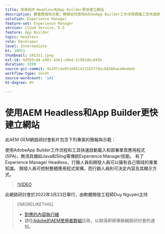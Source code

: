 ```yaml
---
title: 使用AEM Headless和App Builder更快建立網站
description: 觀看簡報和示範，瞭解如何使用AdobeApp Builder工作流程螞蟻工具快速啟動載入和部署單頁應用程式(SPA)。
solution: Experience Manager
feature-set: Experience Manager
version: Cloud Service, 6.5
feature: App Builder
topic: Headless
role: Developer
level: Intermediate
kt: 10053
thumbnail: 341311.jpeg
exl-id: 9d5b5cd4-e401-43e1-a9ed-2c992decd45b
duration: 3399
source-git-commit: 9a297cda953d4414131657f9ac84580aea0eabeb
workflow-type: tm+mt
source-wordcount: '141'
ht-degree: 0%

---
```


# 使用AEM Headless和App Builder更快建立網站

此AEM GEM網路研討會影片包含下列專案的簡報與示範：

使用AdobeApp Builder工作流程和工具快速啟動載入和部署單頁應用程式(SPA)，無須具備如Java和Sling等傳統Experience Manager技能。 有了Experience Manager Headless，行銷人員和開發人員可以擁有自己領域的專業知識。 開發人員可控制整體應用程式架構，而行銷人員則可決定內容及其顯示方式。

>[!VIDEO](https://video.tv.adobe.com/v/341311/?quality=12&learn=on)

此網路研討會於2022年3月23日舉行，由軟體開發工程師Duy Nguyen主持

>[!MORELIKETHIS]
>
>* [對應的內容執行緒](https://adobe.ly/3LkSWdm)
>* 請在[Adobe的AEM使用者群組](https://aem-augs.adobe.com/)註冊，以取得即將舉辦網路研討會的通知。


<!-- >>* [Corresponding Adobe Experience Manager User Group Event page](https://aem-augs.adobe.com/details/adobe-experience-manager-aem-learning-chapter-presents-aem-gems-build-sites-faster-with-aem-headless-and-app-builder/) -->
